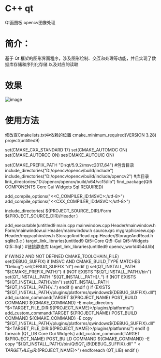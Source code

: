 # C++ qt
Qt画图板 opencv图像处理
# 简介：
基于 Qt 框架的图形界面程序，涉及图形绘制、交互和处理等功能，并且实现了数据库存储和序列化存储 以及对应的读取
# 效果
![image](https://github.com/user-attachments/assets/3bd7f993-cbd7-45a3-abba-30943d5c2be5)
#	使用方法
修改查Cmakelists.txt中依赖的位置
cmake_minimum_required(VERSION 3.28)
project(untitled9)

set(CMAKE_CXX_STANDARD 17)
set(CMAKE_AUTOMOC ON)
set(CMAKE_AUTORCC ON)
set(CMAKE_AUTOUIC ON)

set(CMAKE_PREFIX_PATH "D:/qt/5.9.2/msvc2017_64")
#包含目录
include_directories("D:/opencv/opencv/build/include")
include_directories("D:/opencv/opencv/build/include/opencv2")
#库目录
link_directories("D:/opencv/opencv/build/x64/vc15/lib")
find_package(Qt5 COMPONENTS
        Core
        Gui
        Widgets
        Sql
        REQUIRED)

add_compile_options("$<$<C_COMPILER_ID:MSVC>:/utf-8>")
add_compile_options("$<$<CXX_COMPILER_ID:MSVC>:/utf-8>")

include_directories(
        ${PROJECT_SOURCE_DIR}/Form
        ${PROJECT_SOURCE_DIR}/Header
)


add_executable(untitled9 main.cpp
        mainwindow.cpp
        Header/mainwindow.h
        Form/mainwindow.ui
        Header/mainwindow.h
        source.qrc
        mygraphicview.cpp
        Header/mygraphicview.h
        StorageAndRead.cpp
        Header/StorageAndRead.h
        sqlite3.c
)
target_link_libraries(untitled9
        Qt5::Core
        Qt5::Gui
        Qt5::Widgets
        Qt5::Sql
)
#链接静态库
target_link_libraries(untitled9 opencv_world454d.lib)

if (WIN32 AND NOT DEFINED CMAKE_TOOLCHAIN_FILE)
    set(DEBUG_SUFFIX)
    if (MSVC AND CMAKE_BUILD_TYPE MATCHES "Debug")
        set(DEBUG_SUFFIX "d")
    endif ()
    set(QT_INSTALL_PATH "${CMAKE_PREFIX_PATH}")
    if (NOT EXISTS "${QT_INSTALL_PATH}/bin")
        set(QT_INSTALL_PATH "${QT_INSTALL_PATH}/..")
        if (NOT EXISTS "${QT_INSTALL_PATH}/bin")
            set(QT_INSTALL_PATH "${QT_INSTALL_PATH}/..")
        endif ()
    endif ()
    if (EXISTS "${QT_INSTALL_PATH}/plugins/platforms/qwindows${DEBUG_SUFFIX}.dll")
        add_custom_command(TARGET ${PROJECT_NAME} POST_BUILD
                COMMAND ${CMAKE_COMMAND} -E make_directory
                "$<TARGET_FILE_DIR:${PROJECT_NAME}>/plugins/platforms/")
        add_custom_command(TARGET ${PROJECT_NAME} POST_BUILD
                COMMAND ${CMAKE_COMMAND} -E copy
                "${QT_INSTALL_PATH}/plugins/platforms/qwindows${DEBUG_SUFFIX}.dll"
                "$<TARGET_FILE_DIR:${PROJECT_NAME}>/plugins/platforms/")
    endif ()
    foreach (QT_LIB Core Gui Widgets)
        add_custom_command(TARGET ${PROJECT_NAME} POST_BUILD
                COMMAND ${CMAKE_COMMAND} -E copy
                "${QT_INSTALL_PATH}/bin/Qt5${QT_LIB}${DEBUG_SUFFIX}.dll"
                "$<TARGET_FILE_DIR:${PROJECT_NAME}>")
    endforeach (QT_LIB)
endif ()

